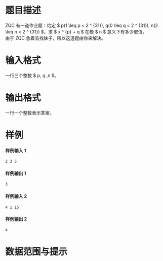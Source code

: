 
# 题目描述

ZQC 有一道作业题：给定 $ p(1 \leq p < 2 ^ {31}), q(0 \leq q < 2 ^ {31}), n(2 \leq n < 2 ^ {31}) $，求 $ x ^ {p} + q $ 在模 $ n $ 意义下有多少取值。  
由于 ZQC 急着去找妹子，所以这道题由你来解决。

# 输入格式

一行三个整数 $ p, q ,n $。

# 输出格式

一行一个整数表示答案。

# 样例

#### 样例输入 1
```plain
2 3 5
```

#### 样例输出 1
```plain
3
```

#### 样例输入 2
```plain
4 1 15
```

#### 样例输出 2
```plain
4
```

# 数据范围与提示



